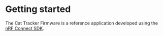 # Getting started

The Cat Tracker Firmware is a reference application developed using the
[nRF Connect SDK](https://github.com/NordicPlayground/fw-nrfconnect-nrf).
